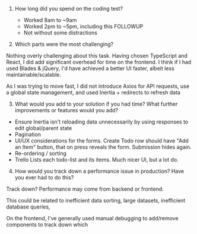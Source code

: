 1. How long did you spend on the coding test?
    - Worked 8am to ~9am
    - Worked 2pm to ~5pm, including this FOLLOWUP
    - Not without some distractions

2. Which parts were the most challenging?

Nothing overly challenging about this task. Having chosen TypeScript and React, I did add significant overhead for time on the frontend. I think if I had used Blades & jQuery, I'd have achieved a better UI faster, albeit less maintainable/scalable.

As I was trying to move fast, I did not introduce Axios for API requests, use a global state management, and used Inertia + redirects to refresh data

3. What would you add to your solution if you had time? What further improvements or features would you add?

- Ensure Inertia isn't reloading data unnecessarily by using responses to edit global/parent state
- Pagination
- UI/UX considerations for the forms. Create Todo row should have "Add an Item" button, that on press reveals the form. Submission hides again.
- Re-ordering / sorting
- Trello Lists each todo-list and its items. Much nicer UI, but a lot do.

4. How would you track down a performance issue in production? Have you ever had to do this?

Track down? Performance may come from backend or frontend. 

This could be related to inefficient data sorting, large datasets, inefficient database queries,

On the frontend, I've generally used manual debugging to add/remove components to track down which
